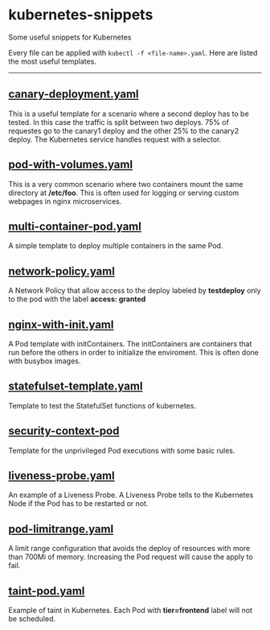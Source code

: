 # kubernetes-snippets
Some useful snippets for Kubernetes

Every file can be applied with `kubectl -f <file-name>.yaml`. Here are listed the most useful templates.

---

## [canary-deployment.yaml](https://github.com/BlessedRebuS/kubernetes-snippets/blob/master/canary-deployment.yaml)
This is a useful template for a scenario where a second deploy has to be tested. In this case the traffic is split between two deploys. 75% of requestes go to the canary1 deploy and the other 25% to the canary2 deploy. The Kubernetes service handles request with a selector.

## [pod-with-volumes.yaml](https://github.com/BlessedRebuS/kubernetes-snippets/blob/master/pod-with-volumes.yaml)
This is a very common scenario where two containers mount the same directory at **/etc/foo**. This is often used for logging or serving custom webpages in nginx microservices.

## [multi-container-pod.yaml](https://github.com/BlessedRebuS/kubernetes-snippets/blob/master/multi-container-pod.yaml)
A simple template to deploy multiple containers in the same Pod.

## [network-policy.yaml](https://github.com/BlessedRebuS/kubernetes-snippets/blob/master/network-policy.yaml)
A Network Policy that allow access to the deploy labeled by **testdeploy** only to the pod with the label **access: granted**

## [nginx-with-init.yaml](https://github.com/BlessedRebuS/kubernetes-snippets/blob/master/nginx-with-init.yaml)
A Pod template with initContainers. The initContainers are containers that run before the others in order to initialize the enviroment. This is often done with busybox images.

## [statefulset-template.yaml](https://github.com/BlessedRebuS/kubernetes-snippets/blob/master/statefulset-template.yaml)
Template to test the StatefulSet functions of kubernetes.

## [security-context-pod](https://github.com/BlessedRebuS/kubernetes-snippets/blob/master/security-context-pod)
Template for the unprivileged Pod executions with some basic rules.

## [liveness-probe.yaml](https://github.com/BlessedRebuS/kubernetes-snippets/blob/master/liveness-probe.yaml)
An example of a Liveness Probe. A Liveness Probe tells to the Kubernetes Node if the Pod has to be restarted or not.

## [pod-limitrange.yaml](https://github.com/BlessedRebuS/kubernetes-snippets/blob/master/pod-limitrange.yaml)
A limit range configuration that avoids the deploy of resources with more than 700Mi of memory. Increasing the Pod request will cause the apply to fail.

## [taint-pod.yaml](https://github.com/BlessedRebuS/kubernetes-snippets/blob/master/taint-pod.yaml)
Example of taint in Kubernetes. Each Pod with **tier=frontend** label will not be scheduled.


